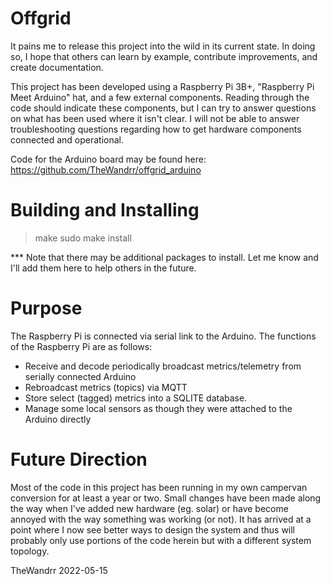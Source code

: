 # Offgrid

It pains me to release this project into the wild in its current state. In doing so, I hope that others can learn by example, contribute improvements, and create documentation.

This project has been developed using a Raspberry Pi 3B+, "Raspberry Pi Meet Arduino" hat, and a few external components. Reading through the code should indicate these components, but I can try to answer questions on what has been used where it isn't clear. I will not be able to answer troubleshooting questions regarding how to get hardware components connected and operational.

Code for the Arduino board may be found here: https://github.com/TheWandrr/offgrid_arduino

# Building and Installing

  > make
  > sudo make install

  *** Note that there may be additional packages to install. Let me know and I'll add them here to help others in the future.

# Purpose

The Raspberry Pi is connected via serial link to the Arduino. The functions of the Raspberry Pi are as follows:
  - Receive and decode periodically broadcast metrics/telemetry from serially connected Arduino
  - Rebroadcast metrics (topics) via MQTT
  - Store select (tagged) metrics into a SQLITE database.
  - Manage some local sensors as though they were attached to the Arduino directly

# Future Direction

Most of the code in this project has been running in my own campervan conversion for at least a year or two. Small changes have been made along the way when I've added new hardware (eg. solar) or have become annoyed with the way something was working (or not). It has arrived at a point where I now see better ways to design the system and thus will probably only use portions of the code herein but with a different system topology.

TheWandrr
2022-05-15
